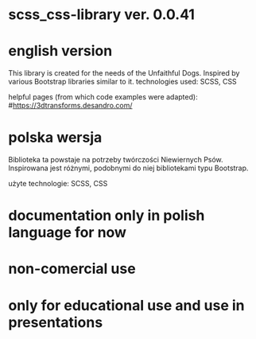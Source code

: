 # scss_css-library ver. 0.0.41

# english version
 This library is created for the needs of the Unfaithful Dogs. Inspired by various Bootstrap libraries similar to it.
 technologies used:
 SCSS, CSS
 
 
helpful pages (from which code examples were adapted):
 #https://3dtransforms.desandro.com/

# polska wersja
 Biblioteka ta powstaje na potrzeby twórczości Niewiernych Psów. Inspirowana jest różnymi, podobnymi do niej bibliotekami typu Bootstrap.
 
 użyte technologie:
 SCSS, CSS
 
# documentation only in polish language for now
# non-comercial use
# only for educational use and use in presentations


